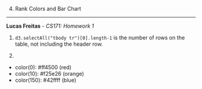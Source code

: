 4. Rank Colors and Bar Chart
---

**Lucas Freitas** - *CS171: Homework 1*

1. <code>d3.selectAll("tbody tr")[0].length-1</code> is the number of rows on the table, not including the header row.

2. 
* <color>color(0)</color>: #ff4500 (red)
* <color>color(10)</color>: #f25e26 (orange)
* <color>color(150)</color>: #42ffff (blue)



